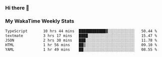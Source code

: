 ### Hi there 👋

<!--
**royschrauwen/royschrauwen** is a ✨ _special_ ✨ repository because its `README.md` (this file) appears on your GitHub profile.

Here are some ideas to get you started:

- 🔭 I’m currently working on ...
- 🌱 I’m currently learning ...
- 👯 I’m looking to collaborate on ...
- 🤔 I’m looking for help with ...
- 💬 Ask me about ...
- 📫 How to reach me: ...
- 😄 Pronouns: ...
- ⚡ Fun fact: ...
-->


### My WakaTime Weekly Stats
<!--START_SECTION:waka-->

```txt
TypeScript       10 hrs 44 mins  ████████████▓░░░░░░░░░░░░   50.44 %
textmate         3 hrs 17 mins   ████░░░░░░░░░░░░░░░░░░░░░   15.47 %
JSON             2 hrs 30 mins   ███░░░░░░░░░░░░░░░░░░░░░░   11.78 %
HTML             1 hr 56 mins    ██▒░░░░░░░░░░░░░░░░░░░░░░   09.10 %
YAML             1 hr 49 mins    ██░░░░░░░░░░░░░░░░░░░░░░░   08.55 %
```

<!--END_SECTION:waka-->

